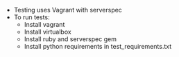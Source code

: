 - Testing uses Vagrant with serverspec
- To run tests:
    - Install vagrant
    - Install virtualbox
    - Install ruby and serverspec gem
    - Install python requirements in test_requirements.txt

